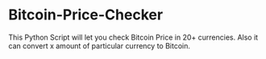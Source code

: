 # Bitcoin-Price-Checker
This Python Script will let you check Bitcoin Price in 20+ currencies.
Also it can convert x amount of particular currency to Bitcoin.
